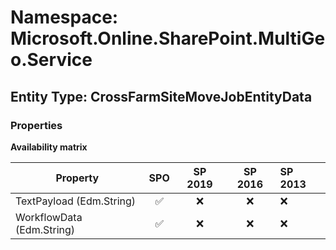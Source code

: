 # Namespace: Microsoft.Online.SharePoint.MultiGeo.Service

## Entity Type: CrossFarmSiteMoveJobEntityData

### Properties

**Availability matrix**

Property | SPO | SP 2019 | SP 2016 | SP 2013
----------|:---:|:-------:|:-------:|:-------
TextPayload (Edm.String) | ✅ | ❌ | ❌ | ❌
WorkflowData (Edm.String) | ✅ | ❌ | ❌ | ❌

